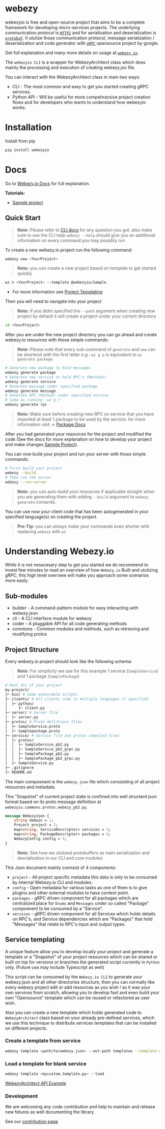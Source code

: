 # webezy

webezyio is free and open-source project that aims to be a complete framework for developing micro-services projects.
The underlying communication protocol is [```HTTP2```](https://en.wikipedia.org/wiki/HTTP/2) and for serialization and deserialization is [```protobuf```](https://developers.google.com/protocol-buffers/docs/pythontutorial).
It utulize those communication protocol, message serialization / deserialization and code generator with [```gRPC```](https://grpc.io) opensource project by google. 

Get full explanation and many more details on usage at [```webezy.io```](https://www.webezy.io).

The `webezyio CLI` is a wrapper for WebezyArchitect class which does mainly the processing and execution of creating webezy.jso file.

You can interact with the WebezyArchitect class in main two ways:

- CLI - The most common and easy to get you started creating gRPC services.
- Python API - Will be useful for more compehransive project creation flows and for developers who wants to understand how webezyio works.

# Installation
Install from pip
```sh
pip install webezyio
```
# Docs

Go to [Webezy.io Docs](https://www.webezy.io/docs) for full explanation.

__Tutorials:__
- [Sample project](https://www.webezy.io/docs/tutorials/sample-project)

## Quick Start 

> __Note:__ Please refer to [CLI docs](https://www.webezy.io/docs/cli) for any question you got, also make sute to use the CLI help `webezy --help` should give you an additional information on every command you may possibly run

To create a new webezy.io project run the following command:
```sh
webezy new <YourProject>
```
> __Note:__ you can create a new project based on template to get started quickly
```sh
wz n <YourProject> --template @webezyio/Sample
```
 - For more information see [Project Templating](https://www.webezyio/docs/project-templating)

Then you will need to navigate into your project

> __Note:__ if you didnt specified the `--path` argument when creating new project by default it will create a project under your current directory

```sh
cd <YourProject>
```

After you are under the new project directory you can go ahead and create webezy.io resources with those simple commands:

> __Note:__ Please note that every sub-command of `generate` and `new` can be shortend with the first letter e.g : `wz g p` is equivalent to `wz generate package`

```sh
# Generate new package to hold messages
webezy generate package
# Generate new service to hold RPC's (Methods)
webezy generate service
# Generate message under specified package
webezy generate message
# Generate RPC (Method) under specified service
# Same as running `wz g r`
webezy generate rpc
```
> __Note:__ Make sure before creating new RPC on service that you have imported at least 1 package to be used by the service. for more information visit -> [Package Docs](https://www.webezy.io/docs/tutorials/import-packages)


After you had generated your resources for the project and modified the code (See the docs for more explanation on how to develop your project and make changes [Sample Project](https://www.webezy.io/docs/tutorials/sample-project)).

You can now build your project and run your server with those simple commands:

```sh
# First build your project
webezy --build
# Then run the server
webezy --run-server
```

> __Note:__ you can auto-build your resources if applicable straight when you are generating them with adding `--build` argument to `webezy generate` comands.

You can use now your client code that has been autogenerated in your specified language(s) on creating the project.

> __Pro-Tip:__ you can always make your commands even shorter with replacing `webezy` with `wz`

# Understanding Webezy.io
While it is not nesscesary step to get you started we do recommend to invest few minutes to read an overview of how `Webezy.io` Built and utulizing gRPC, this high level overview will make you approach some scenarios more easly.

## Sub-modules

* builder - A command-pattern module for easy interacting with webezy.json
* cli - A CLI interface module for webezy
* coder - A pluggable API for all code generating methods
* commons - Common modules and methods, such as retrieving and modifying protos

## Project Structure

Every webezy.io project should look like the following schema:

> __Note:__ For simplicity we use for this example 1 service (`SampleService`) and 1 package (`SamplePackage`)
```sh
# Root dir of your project
my-project/
├─ bin/ # Some executable scripts
├─ clients/ # All clients code in multiple languages if specified
│  ├─ python/
│     ├─ client.py
├─ server/ # Server file
│  ├─ server.py
├─ protos/ # Proto defintions files
│  ├─ SampleService.proto
│  ├─ Samplepackage.proto
├─ service/ # Service file and protos compiled files
│  ├─ protos/
│  │  ├─ SampleService_pb2.py
│  │  ├─ SampleService_pb2_grpc.py
│  │  ├─ SamplePackage_pb2.py
│  │  ├─ SamplePackage_pb2_grpc.py
│  ├─ SampleService.py
├─ .gitignore
├─ README.md
```

The main compoenent is the `webezy.json` file which conssisting of all project resources and metadata.

This "Snapshot" of current project state is confined into well structerd json format based on its proto message definition at `webezyio.commons.protos.webezy_pb2.py`.

```proto
message WebezyJson {
    string domain = 1;
    Project project = 2;
    map<string, ServiceDescriptor> services = 3;
    map<string, PackageDescriptor> packages = 4;
    WebezyConfig config = 5;
}
```
> __Note:__ See how we utulized protobuffers as main serialization and desrialization in our CLI and core modules

This Json document mainly connsist of 4 components:

- `project` - All project specific metadata this data is only to be consumed by internal Webezy.io CLI and modules.
- `config` - Open metadata for various tasks as one of them is to give plugins and other external modules to have context point.
- `packages` - gRPC driven component for all packages which are centralized place for `Enums` and `Messages` under so called "Package" compoenent to be consumed by a "Service".
- `services` - gRPC driven component for all Services which holds details on RPC's, and Service dependencies which are "Packages" that hold "Messages" that relate to RPC's input and output types.

## Service templating

A unique feature allow you to develop locally your project and generate a template or a "Snapshot" of your project resources which can be shared or built on top for versions or branches the generated script currently in `Python` only. (Future use may include Typescript as well)

This script can be consumed by the `Webezy.io CLI` to generate your webezy.json and all other directories structure, then you can normally like every webezy project edit or add resources as you wish ! as it was your own services from scratch, allowing you to develop fast and even build your own "Opensource" template which can be reused or refactored as user wish.

Also you can create a new template which holds generated code to `WebezyArchitect` class based on your already pre-defined services, which we use this technique to distribute services templates that can be installed on different projects.

### Create a template from service
```sh
webezy template <path/to/webezy.json> --out-path templates --template-name <SomeTemplate>
```

### Load a template for blank service
```sh
webezy template <mycustom.template.py> --load
```

[WebezyArchitect API Example](/tests/blank/test.py)


### Development

We are welcoming any code contribution and help to maintain and release new fetures as well documenting the library.

See our [contirbution page](./docs/contirbuting.md)